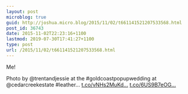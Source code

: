 ```yaml
---
layout: post
microblog: true
guid: http://joshua.micro.blog/2015/11/02/t661141521207533568.html
post_id: 36743
date: 2015-11-02T22:23:16+1100
lastmod: 2019-07-30T17:41:27+1100
type: post
url: /2015/11/02/t661141521207533568.html
---
```

Me!

Photo by @trentandjessie at the #goldcoastpopupwedding at @cedarcreekestate 
#leather… [t.co/vNHs2MuKd...](https://t.co/vNHs2MuKdp) [t.co/6US9B7eOG...](https://t.co/6US9B7eOGM)

